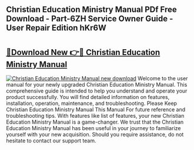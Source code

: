 ## Christian Education Ministry Manual PDf Free Download - Part-6ZH Service Owner Guide - User Repair Edition hKr6W

# <h2><a href="http://bc43923.oget.top/?id=Christian+Education+Ministry+Manual">🔗Download New 👉🔴 Christian Education Ministry Manual</a></h2>

[![Christian Education Ministry Manual new download](https://i.imgur.com/5g1atiW.png)](http://bc43923.oget.top/?id=Christian+Education+Ministry+Manual)
Welcome to the user manual for your newly upgraded Christian Education Ministry Manual. This comprehensive guide is intended to help you understand and operate your product successfully. You will find detailed information on features, installation, operation, maintenance, and troubleshooting. Please Keep Christian Education Ministry Manual This Manual For future reference and troubleshooting tips. With features like list of features, your new Christian Education Ministry Manual is a game-changer. We trust that the Christian Education Ministry Manual has been useful in your journey to familiarize yourself with your new acquisition. Should you require assistance, do not hesitate to contact our support team.
